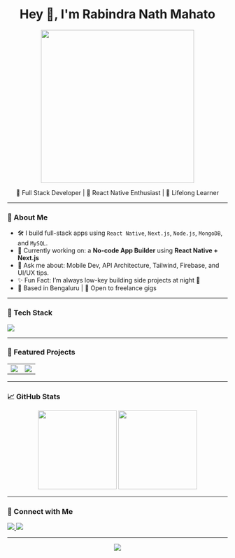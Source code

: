 <h1 align="center">Hey 👋, I'm Rabindra Nath Mahato</h1>

<p align="center">
  <img src="https://media.giphy.com/media/qgQUggAC3Pfv687qPC/giphy.gif" width="350" />
</p>

<p align="center">
  🚀 Full Stack Developer | 📱 React Native Enthusiast | 🧠 Lifelong Learner  
</p>

---

### 🧠 About Me

- 🛠️ I build full-stack apps using `React Native`, `Next.js`, `Node.js`, `MongoDB`, and `MySQL`.
- 🔭 Currently working on: a **No-code App Builder** using **React Native + Next.js**
- 💬 Ask me about: Mobile Dev, API Architecture, Tailwind, Firebase, and UI/UX tips.
- ✨ Fun Fact: I’m always low-key building side projects at night 🌙
- 📍 Based in Bengaluru | 💼 Open to freelance gigs

---

### 🧰 Tech Stack

<p align="left">
  <img src="https://skillicons.dev/icons?i=react,nextjs,reactnative,nodejs,express,tailwind,mongodb,mysql,ts,js,html,css,figma,vercel,firebase" />
</p>

---

### 🚀 Featured Projects

<table>
<tr>
  <td align="center">
    <a href="https://github.com/rabindra24/nextstarter-cli">
      <img src="https://github-readme-stats.vercel.app/api/pin/?username=rabindra24&repo=spotify&theme=radical" />
    </a>
  </td>
  <td align="center">
    <a href="https://github.com/rabindra24/nextjs-simple-ecommerce">
      <img src="https://github-readme-stats.vercel.app/api/pin/?username=rabindra24&repo=nextjs-rabindra-kit&theme=radical" />
    </a>
  </td>
</tr>
</table>


---

### 📈 GitHub Stats

<p align="center">
  <img src="https://github-readme-stats.vercel.app/api?username=rabindra24&show_icons=true&theme=radical" height="180" />
  <img src="https://github-readme-stats.vercel.app/api/top-langs/?username=rabindra24&layout=compact&theme=radical" height="180"/>
</p>

---

### 🔗 Connect with Me

<p align="left">
  <a href="https://www.linkedin.com/in/rabindra24/" target="_blank">
    <img src="https://img.shields.io/badge/LinkedIn-%230077B5.svg?style=flat&logo=linkedin&logoColor=white" />
  </a>
  <a href="mailto:rabindra.dev24@gmail.com">
    <img src="https://img.shields.io/badge/Email-D14836?style=flat&logo=gmail&logoColor=white" />
  </a>
</p>

---

<p align="center">
  <img src="https://readme-typing-svg.demolab.com/?lines=I+build+cool+mobile+apps;I+love+React+Native+and+Next.js;Let%27s+code+something+awesome!" />
</p>
